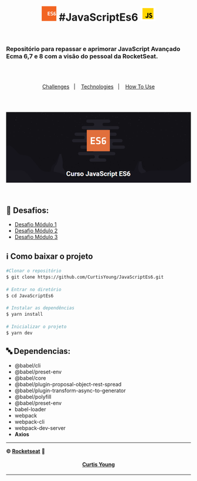 


 <h1 align="center"><img src="/infoAssets/JS/es6.svg" width="40 heigth="40>  #JavaScriptEs6   <img src="/infoAssets/JS/icons8_javascript_7.svg" width="40 heigth="40> </h1>

 <p align="center"><br><h3>Repositório para repassar e aprimorar JavaScript Avançado Ecma 6,7 e 8 com a visão do pessoal da RocketSeat.</h3><br>


 <br>
</p>
<p align="center">  <a href="#memo-desafios">Challenges</a>&nbsp;&nbsp;&nbsp;|&nbsp;&nbsp;&nbsp;
  <a href="#abc-dependencias">Technologies</a>&nbsp;&nbsp;&nbsp;|&nbsp;&nbsp;&nbsp;
  <a href="#information_source-como-baixar-o-projeto">How To Use</a></p>
 <h2></h2>
 <br>
<p align="center"> <img src="/infoAssets/bannerCurso.png" ></p></br>
 

## :memo: Desafios:
<ul>
 <li><a href="/infoAssets/challenge1.pdf" target="_blank">Desafio Módulo 1<a></li> 
 <li><a href="/infoAssets/challenge2.pdf" target="_blank">Desafio Módulo 2<a></li> 
 <li><a href="/infoAssets/challenge3.pdf" target="_blank">Desafio Módulo 3<a></li>   
</ul>

## :information_source: Como baixar o projeto

```bash
#Clonar o repositório
$ git clone https://github.com/CurtisYoung/JavaScriptEs6.git

# Entrar no diretório
$ cd JavaScriptEs6

# Instalar as dependências
$ yarn install

# Inicializar o projeto
$ yarn dev
```
## :abc: Dependencias:
<ul>
    <li>@babel/cli</li>
    <li>@babel/preset-env</li>
    <li> @babel/core</li>
    <li>@babel/plugin-proposal-object-rest-spread</li>
    <li>@babel/plugin-transform-async-to-generator</li>
    <li>@babel/polyfill</li>
    <li>@babel/preset-env</li>
    <li>babel-loader</li>
    <li>webpack</li>
    <li>webpack-cli</li>
    <li>webpack-dev-server</li>
    <li><b>Axios</b></li>
</ul>
 

---------------------------------------------------------------------------------------
**&copy;  [Rocketseat](https://rocketseat.com.br/)**  :rocket:

<h4 align="center">  <a href="https://github.com/CurtisYoung" target="_blank"> Curtis Young</a> </h4>

---------------------------------------------------------------------------------------
 
